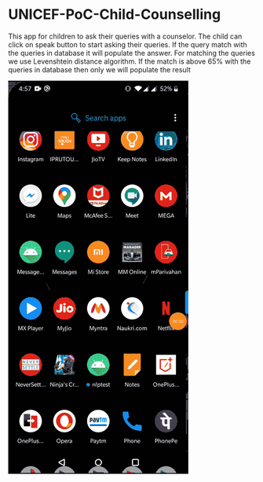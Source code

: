 # UNICEF-PoC-Child-Counselling

This app for children to ask their queries with a counselor.
The child can click on speak button to start asking their queries.
If the query match with the queries in database it will populate the answer.
For matching the queries we use Levenshtein distance algorithm.
If the match is above 65% with the queries in database then only we will populate the result

![](https://github.com/sinergiamedialabs/UNICEF-PoC-WhatsApp-Tracker/blob/main/flow.gif)